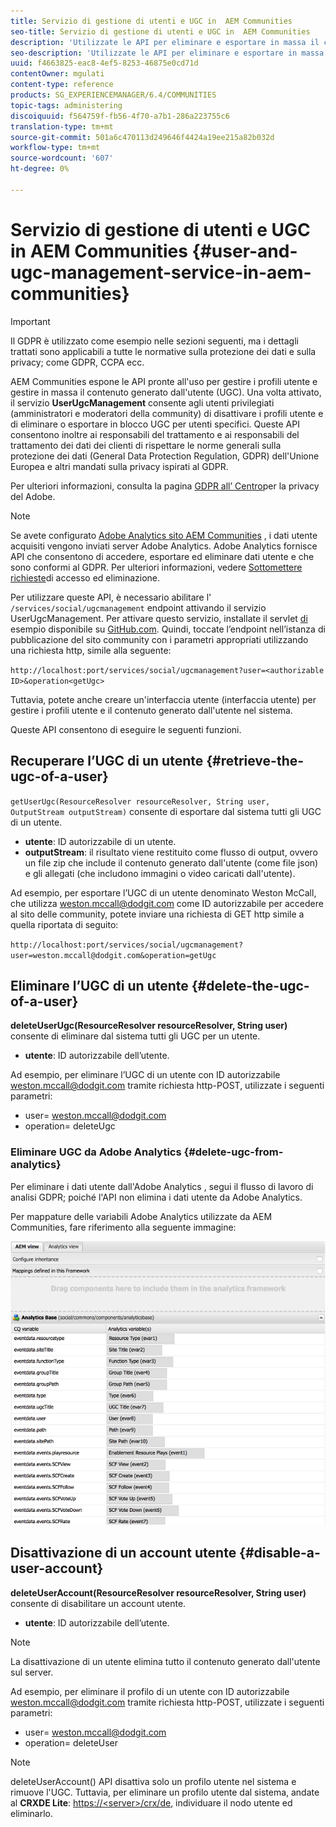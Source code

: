 ```yaml
---
title: Servizio di gestione di utenti e UGC in  AEM Communities
seo-title: Servizio di gestione di utenti e UGC in  AEM Communities
description: 'Utilizzate le API per eliminare e esportare in massa il contenuto generato dall''utente e disattivare l''account utente. '
seo-description: 'Utilizzate le API per eliminare e esportare in massa il contenuto generato dall''utente e disattivare l''account utente. '
uuid: f4663825-eac8-4ef5-8253-46875e0cd71d
contentOwner: mgulati
content-type: reference
products: SG_EXPERIENCEMANAGER/6.4/COMMUNITIES
topic-tags: administering
discoiquuid: f564759f-fb56-4f70-a7b1-286a223755c6
translation-type: tm+mt
source-git-commit: 501a6c470113d249646f4424a19ee215a82b032d
workflow-type: tm+mt
source-wordcount: '607'
ht-degree: 0%

---
```



# Servizio di gestione di utenti e UGC in  AEM Communities {#user-and-ugc-management-service-in-aem-communities}

>[!IMPORTANT]
>
>Il GDPR è utilizzato come esempio nelle sezioni seguenti, ma i dettagli trattati sono applicabili a tutte le normative sulla protezione dei dati e sulla privacy; come GDPR, CCPA ecc.

 AEM Communities espone le API pronte all&#39;uso per gestire i profili utente e gestire in massa il contenuto generato dall&#39;utente (UGC). Una volta attivato, il servizio **UserUgcManagement** consente agli utenti privilegiati (amministratori e moderatori della community) di disattivare i profili utente e di eliminare o esportare in blocco UGC per utenti specifici. Queste API consentono inoltre ai responsabili del trattamento e ai responsabili del trattamento dei dati dei clienti di rispettare le norme generali sulla protezione dei dati (General Data Protection Regulation, GDPR) dell&#39;Unione Europea e altri mandati sulla privacy ispirati al GDPR.

Per ulteriori informazioni, consulta la pagina [GDPR all’ Centro](https://www.adobe.com/privacy/general-data-protection-regulation.html)per la privacy del Adobe.

>[!NOTE]
>
>Se avete configurato [Adobe Analytics  sito AEM Communities](analytics.md) , i dati utente acquisiti vengono inviati  server Adobe Analytics.  Adobe Analytics fornisce API che consentono di accedere, esportare ed eliminare dati utente e che sono conformi al GDPR. Per ulteriori informazioni, vedere [Sottomettere richieste](https://docs.adobe.com/content/help/en/analytics/admin/data-governance/gdpr-submit-access-delete.html)di accesso ed eliminazione.

Per utilizzare queste API, è necessario abilitare l&#39; `/services/social/ugcmanagement` endpoint attivando il servizio UserUgcManagement. Per attivare questo servizio, installate il servlet [di](https://github.com/Adobe-Marketing-Cloud/aem-communities-ugc-migration/tree/master/bundles/communities-ugc-management-servlet) esempio disponibile su [GitHub.com](https://github.com/Adobe-Marketing-Cloud/aem-communities-ugc-migration/tree/master/bundles/communities-ugc-management-servlet). Quindi, toccate l’endpoint nell’istanza di pubblicazione del sito community con i parametri appropriati utilizzando una richiesta http, simile alla seguente:

`http://localhost:port/services/social/ugcmanagement?user=<authorizable ID>&operation<getUgc>`

Tuttavia, potete anche creare un&#39;interfaccia utente (interfaccia utente) per gestire i profili utente e il contenuto generato dall&#39;utente nel sistema.

Queste API consentono di eseguire le seguenti funzioni.

## Recuperare l’UGC di un utente {#retrieve-the-ugc-of-a-user}

`getUserUgc(ResourceResolver resourceResolver, String user, OutputStream outputStream)` consente di esportare dal sistema tutti gli UGC di un utente.

* **utente**: ID autorizzabile di un utente.
* **outputStream**: il risultato viene restituito come flusso di output, ovvero un file zip che include il contenuto generato dall&#39;utente (come file json) e gli allegati (che includono immagini o video caricati dall&#39;utente).

Ad esempio, per esportare l’UGC di un utente denominato Weston McCall, che utilizza weston.mccall@dodgit.com come ID autorizzabile per accedere al sito delle community, potete inviare una richiesta di GET http simile a quella riportata di seguito:

`http://localhost:port/services/social/ugcmanagement?user=weston.mccall@dodgit.com&operation=getUgc`

## Eliminare l’UGC di un utente {#delete-the-ugc-of-a-user}

**deleteUserUgc(ResourceResolver resourceResolver, String user)** consente di eliminare dal sistema tutti gli UGC per un utente.

* **utente**: ID autorizzabile dell’utente.

Ad esempio, per eliminare l’UGC di un utente con ID autorizzabile weston.mccall@dodgit.com tramite richiesta http-POST, utilizzate i seguenti parametri:

* user= weston.mccall@dodgit.com
* operation= deleteUgc

### Eliminare UGC da  Adobe Analytics {#delete-ugc-from-analytics}

Per eliminare i dati utente dall&#39;Adobe Analytics , segui il flusso di lavoro di analisi GDPR; poiché l&#39;API non elimina i dati utente da  Adobe Analytics.

Per  mappature delle variabili Adobe Analytics utilizzate da  AEM Communities, fare riferimento alla seguente immagine:

![AEM mappatura delle variabili delle community per  Adobe Analytics](assets/Analytics-Communities-Mapping.png)

## Disattivazione di un account utente {#disable-a-user-account}

**deleteUserAccount(ResourceResolver resourceResolver, String user)** consente di disabilitare un account utente.

* **utente**: ID autorizzabile dell’utente.

>[!NOTE]
>
>La disattivazione di un utente elimina tutto il contenuto generato dall&#39;utente sul server.

Ad esempio, per eliminare il profilo di un utente con ID autorizzabile weston.mccall@dodgit.com tramite richiesta http-POST, utilizzate i seguenti parametri:

* user= weston.mccall@dodgit.com
* operation= deleteUser

>[!NOTE]
>
>deleteUserAccount() API disattiva solo un profilo utente nel sistema e rimuove l&#39;UGC. Tuttavia, per eliminare un profilo utente dal sistema, andate al **CRXDE Lite**: [https://&lt;server>/crx/de](http://localhost:4502/crx/de), individuare il nodo utente ed eliminarlo.
